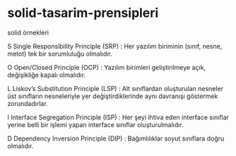 # solid-tasarim-prensipleri
solid örnekleri

S     Single Responsibility Principle (SRP) : Her yazılım biriminin (sınıf, nesne, metot) tek bir sorumluluğu olmalıdır. 


O     Open/Closed Principle (OCP) : Yazılım birimleri geliştirilmeye açık, değişikliğe kapalı olmalıdır.


L     Liskov’s Substitution Principle (LSP) : Alt sınıflardan oluşturulan nesneler üst sınıfların nesneleriyle yer değiştirdiklerinde aynı davranışı göstermek zorundadırlar. 


I     Interface Segregation Principle (ISP) : Her şeyi ihtiva eden interface sınıflar yerine belli bir işlemi yapan interface sınıflar oluşturulmalıdır.


D     Dependency Inversion Principle (DIP) : Bağımlılıklar soyut sınıflara doğru olmalıdır.
